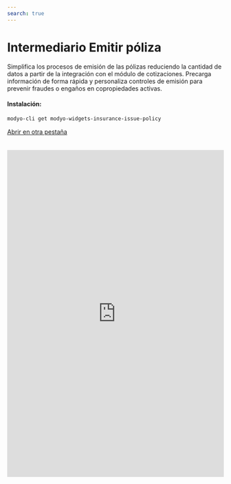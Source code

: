 ```yaml
---
search: true
---
```


# Intermediario Emitir póliza <Badge text="Beta" type="warn"/>

Simplifica los procesos de emisión de las pólizas reduciendo la cantidad de datos a partir de la integración con el módulo de cotizaciones. Precarga información de forma rápida y personaliza controles de emisión para prevenir fraudes o engaños en copropiedades activas.

#### Instalación:

```bash
modyo-cli get modyo-widgets-insurance-issue-policy
```

[Abrir en otra pestaña](https://widgets-es.modyo.com/seguros/broker/emitir-poliza)

<iframe id="widgetFrame" src="https://widgets-es.modyo.com/seguros/broker/emitir-poliza" width="100%" frameBorder="0"  style="min-height:762px;overflow:auto;margin-top:20px;"/>

| Funcionalidad      | Descripción                                                                                                                                                                                                             |
| ------------------ | ----------------------------------------------------------------------------------------------------------------------------------------------------------------------------------------------------------------------- |
| Guardado           | No siempre los intermediarios tienen todos los datos a la mano, ayudarles con opciones que generen borradores de pólizas sin que pierdas esa emisión.                                                                   |
| Fechas de vigencia | Permite que tus intermediarios seleccionen solamente la fecha de vigencia o el tipo de Copropiedad a asegurar. Ahorra tiempo en llenado de datos integrando estos pasos con la información recolectada en el cotizador. |
| Resumen            | Presenta un resumen de la cotización antes de generarla para validar coberturas, deducibles y ofrece la opción de visualizar el porcentajes de incremento de prima seleccionado en la cotización.                       |
